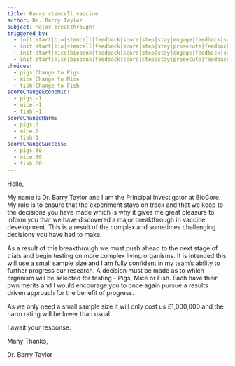 ```yaml
---
title: Barry stemcell vaccine
author: Dr. Barry Taylor
subject: Major breakthrough!
triggered_by:
  - init|start|bio|stemcell|feedback|score|step|stay|engage|feedback|score
  - init|start|bio|stemcell|feedback|score|step|stay|prosecute|feedback|score
  - init|start|mice|biobank|feedback|score|step|stay|engage|feedback|score
  - init|start|mice|biobank|feedback|score|step|stay|prosecute|feedback|score
choices:
  - pigs|Change to Pigs
  - mice|Change to Mice
  - fish|Change to Fish
scoreChangeEconomic:
  - pigs|-1
  - mice|-1
  - fish|-1
scoreChangeHarm:
  - pigs|3
  - mice|2
  - fish|1
scoreChangeSuccess:
  - pigs|60
  - mice|60
  - fish|60
---
```


Hello,

My name is Dr. Barry Taylor and I am the Principal Investigator at BioCore. My role is to ensure that the experiment stays on track and that we keep to the decisions you have made which is why it gives me great pleasure to inform you that we have discovered a major breakthrough in vaccine development. This is a result of the complex and sometimes challenging decisions you have had to make.

As a result of this breakthrough we must push ahead to the next stage of trials and begin testing on more complex living organisms. It is intended this will use a small sample size and I am fully confident in my team’s ability to further progress our research. A decision must be made as to which organism will be selected for testing - Pigs, Mice or Fish. Each have their own merits and I would encourage you to once again pursue a results driven approach for the benefit of progress.

As we only need a small sample size it will only cost us £1,000,000 and the harm rating will be lower than usual

I await your response.

Many Thanks,

Dr. Barry Taylor
